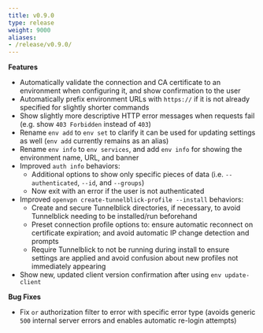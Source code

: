 ```yaml
---
title: v0.9.0
type: release
weight: 9000
aliases:
- /release/v0.9.0/
---
```


**Features**

 * Automatically validate the connection and CA certificate to an environment when configuring it, and show confirmation to the user
 * Automatically prefix environment URLs with `https://` if it is not already specified for slightly shorter commands
 * Show slightly more descriptive HTTP error messages when requests fail (e.g. show `403 Forbidden` instead of `403`)
 * Rename `env add` to `env set` to clarify it can be used for updating settings as well (`env add` currently remains as an alias)
 * Rename `env info` to `env services`, and add `env info` for showing the environment name, URL, and banner
 * Improved `auth info` behaviors:
   * Additional options to show only specific pieces of data (i.e. `--authenticated`, `--id`, and `--groups`)
   * Now exit with an error if the user is not authenticated
 * Improved `openvpn create-tunnelblick-profile --install` behaviors:
   * Create and secure Tunnelblick directories, if necessary, to avoid Tunnelblick needing to be installed/run beforehand
   * Preset connection profile options to: ensure automatic reconnect on certificate expiration; and avoid automatic IP change detection and prompts
   * Require Tunnelblick to not be running during install to ensure settings are applied and avoid confusion about new profiles not immediately appearing
 * Show new, updated client version confirmation after using `env update-client`

**Bug Fixes**

 * Fix `or` authorization filter to error with specific error type (avoids generic `500` internal server errors and enables automatic re-login attempts)
